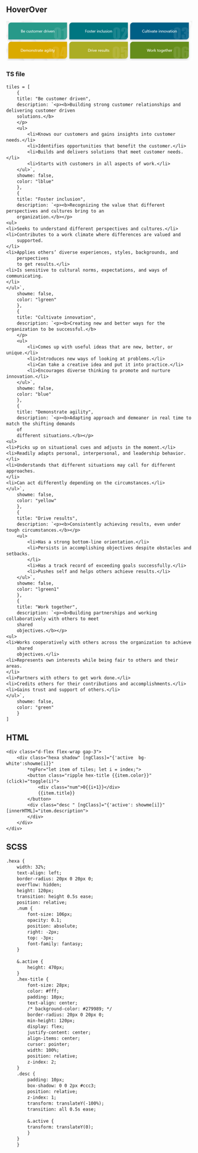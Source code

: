 ## HoverOver
![Image title](images/hover.png)
### TS file
    tiles = [
        {
        title: "Be customer driven",
        description: `<p><b>Building strong customer relationships and delivering customer driven
        solutions.</b>
        </p>
        <ul>
            <li>Knows our customers and gains insights into customer needs.</li>
            <li>Identifies opportunities that benefit the customer.</li>
            <li>Builds and delivers solutions that meet customer needs.</li>
            <li>Starts with customers in all aspects of work.</li>
        </ul>`,
        showme: false,
        color: "lblue"
        },
        {
        title: "Foster inclusion",
        description: `<p><b>Recognizing the value that different perspectives and cultures bring to an
        organization.</b></p>
    <ul>
    <li>Seeks to understand different perspectives and cultures.</li>
    <li>Contributes to a work climate where differences are valued and
        supported.
    </li>
    <li>Applies others’ diverse experiences, styles, backgrounds, and
        perspectives
        to get results.</li>
    <li>Is sensitive to cultural norms, expectations, and ways of communicating.
    </li>
    </ul>`,
        showme: false,
        color: "lgreen"
        },
        {
        title: "Cultivate innovation",
        description: `<p><b>Creating new and better ways for the organization to be successful.</b>
        </p>
        <ul>
            <li>Comes up with useful ideas that are new, better, or unique.</li>
            <li>Introduces new ways of looking at problems.</li>
            <li>Can take a creative idea and put it into practice.</li>
            <li>Encourages diverse thinking to promote and nurture innovation.</li>
        </ul>`,
        showme: false,
        color: "blue"
        },
        {
        title: "Demonstrate agility",
        description: `<p><b>Adapting approach and demeaner in real time to match the shifting demands
        of
        different situations.</b></p>
    <ul>
    <li>Picks up on situational cues and adjusts in the moment.</li>
    <li>Readily adapts personal, interpersonal, and leadership behavior.</li>
    <li>Understands that different situations may call for different approaches.
    </li>
    <li>Can act differently depending on the circumstances.</li>
    </ul>`,
        showme: false,
        color: "yellow"
        },
        {
        title: "Drive results",
        description: `<p><b>Consistently achieving results, even under tough circumstances.</b></p>
        <ul>
            <li>Has a strong bottom-line orientation.</li>
            <li>Persists in accomplishing objectives despite obstacles and setbacks.
            </li>
            <li>Has a track record of exceeding goals successfully.</li>
            <li>Pushes self and helps others achieve results.</li>
        </ul>`,
        showme: false,
        color: "lgreen1"
        },
        {
        title: "Work together",
        description: `<p><b>Building partnerships and working collaboratively with others to meet
        shared
        objectives.</b></p>
    <ul>
    <li>Works cooperatively with others across the organization to achieve
        shared
        objectives.</li>
    <li>Represents own interests while being fair to others and their areas.
    </li>
    <li>Partners with others to get work done.</li>
    <li>Credits others for their contributions and accomplishments.</li>
    <li>Gains trust and support of others.</li>
    </ul>`,
        showme: false,
        color: "green"
        }
    ]

## HTML
    <div class="d-flex flex-wrap gap-3">
        <div class="hexa shadow" [ngClass]="{'active  bg-white':showme[i]}"
            *ngFor="let item of tiles; let i = index;">
            <button class="ripple hex-title {{item.color}}" (click)="toggle(i)">
                <div class="num">0{{i+1}}</div>
                {{item.title}}
            </button>
            <div class="desc " [ngClass]="{'active': showme[i]}" [innerHTML]="item.description">
            </div>
        </div>
    </div>

## SCSS
    .hexa {
        width: 32%;
        text-align: left;
        border-radius: 20px 0 20px 0;
        overflow: hidden;
        height: 120px;
        transition: height 0.5s ease;
        position: relative;
        .num {
            font-size: 106px;
            opacity: 0.1;
            position: absolute;
            right: -2px;
            top: -3px;
            font-family: fantasy;
        }

        &.active {
            height: 470px;
        }
        .hex-title {
            font-size: 28px;
            color: #fff;
            padding: 10px;
            text-align: center;
            /* background-color: #279989; */
            border-radius: 20px 0 20px 0;
            min-height: 120px;
            display: flex;
            justify-content: center;
            align-items: center;
            cursor: pointer;
            width: 100%;
            position: relative;
            z-index: 2;
        }
        .desc {
            padding: 10px;
            box-shadow: 0 0 2px #ccc3;
            position: relative;
            z-index: 1;
            transform: translateY(-100%);
            transition: all 0.5s ease;

            &.active {
            transform: translateY(0);
            }
        }
        }